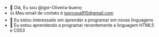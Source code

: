 - 👋 Olá, Eu sou @igor-Oliveira-bueno
- :+1: Meu email de contato é igorcoxa915@gmail.com
- 👀 Eu estou interessado em aprender a programar em novas linguagens
- 🌱 Eu estou aprendendo a programar recentemente a linguagem HTML5 e CSS3

<!---
igor-Oliveira-bueno/igor-Oliveira-bueno is a ✨ special ✨ repository because its `README.md` (this file) appears on your GitHub profile.
You can click the Preview link to take a look at your changes.
--->
